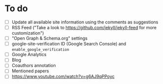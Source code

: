 # To do

- [ ] Update all available site information using the comments as suggestions
- [ ] RSS Feed ("Take a look to https://github.com/jekyll/jekyll-feed for more customization")
- [ ] "Open Graph & Schema.org" settings
- [ ] google-site-verification ID (Google Search Console) and `enable_google_verification`
- [ ] Google Analytics
- [ ] Blog
- [ ] Coauthors annotation
- [ ] Mentioned papers
- [ ] https://www.youtube.com/watch?v=g6AJ9qPPoyc
